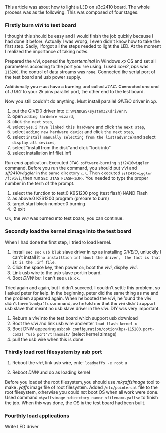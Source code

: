 This article was about how to light a LED on s3c2410 board.
The whole process was as the following. This was composed of four stages.

### Firstly burn _vivi_ to test board

I thought this should be easy and I would finish the job quickly because I 
had done it before. Actually I was wrong, I even didn't know how to take the 
first step. Sadly, I forgot all the steps needed to light the LED. At the moment 
I realized the importance of taking notes.

Prepared the _vivi_, opened the _hyperterminal_ in Windows _xp_ OS and set all 
parameters according to the port you are using. I used _com2_, _bps_ was `115200`, 
the control of data streams was `none`. Connected the serial port of the test 
board and usb power supply.

Additionally you must have a burning-tool called _JTAG_. Connected one end of 
_JTAG_ to your 25 pins parallel port, the other end to the test board.

Now you still couldn't do anything. Must install parallel _GIVEIO_ driver in _xp_.

1. put the GIVEIO driver into `c:\WINDOWS\system32\drivers\`
2. open `adding hardware wizard`,
3. click `the next step`,
4. select `yes,i have linked this hardware` and click `the next step`,
5. select `adding new hardware device` and click `the next step`,
6. select `install manually selecting from the list(advance)`and select `display all devices`,
7. select "install from the disk"and click "look into"
8. select installation inf file(.inf)

Run _cmd_ application. Executed `JTAG software-burning sjf2410wiggler` command.
Before you run the command, you should put _vivi_ and _sjf2410wiggler_ 
in the same directory `c:\`. Then executed `sjf2410wiggler /f:vivi`, then 
run `SEC JTAG FLASH<SJF>`. You needed to type the proper number in the term of the prompt.

1. select the function to test:0 K9S1200 prog  (test flash) NAND Flash
2. as above:0 K9S1200 program                  (prepare to burn)
3. target start block number:0                  burning
4. :2  exit

OK, the _vivi_ was burned into test board, you can continue. 

### Secondly load the kernel zimage into the test board

When I had done the first step, I tried to load kernel.

1. Install `sec soc usb bluk` slave driver in _xp_ as installing _GIVEIO_, 
unluckily I can't install it `no installtion inf about the driver, 
the fact is that it is the .inf file`.
2. Click the space key, then power on, boot the _vivi_, display _vivi_.
3. Link usb wire to the usb slave port in board.
4. Boot _DNW_ but I can't see `usb:ok`.

Tried again and again, but I didn't succeed. I couldn't settle this problem, 
so I asked peter for help. In the beginning, peter did the same thing 
as me and the problem appeared again. When he booted the _vivi_, he found 
the _vivi_ didn't have `loadyaffs` command, so he told me that 
the _vivi_ didn't support usb slave that meant no usb slave driver in the _vivi_.
DIY was very important. 

1. Reburn a _vivi_ into the test board which support usb download
2. Boot the _vivi_ and link usb wire and enter `load flash kernel u`
3. Boot DNW appearing `usb:ok configuration/option(bps-115200,port-com2) "usb port"/transmit/`
   (select kernel zimage)
4. pull the usb wire when this is done

### Thirdly load root filesystem by usb port

1. Reboot the _vivi_, link usb wire, enter `loadyaffs -e root u`

2. Reboot _DNW_ and do as loading kernel

Before you loaded the root filesystem, you should use _mkyaffsimage_ tool to
make _.yaffs_ image file of root filesystem. Added `/etc/pointercal` file to the
root filesystem, otherwise you could not boot OS when all work were done. Used
command `mkyaffsimage <directory name> <filename.yaffs>` to finish the job.
When this was done, the OS in the test board had been built.

### Fourthly load applications

Write LED driver
